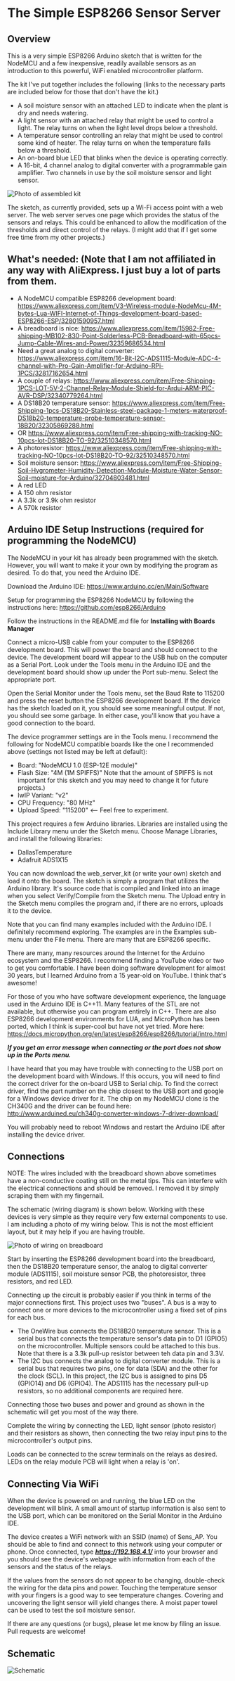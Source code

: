 # The Simple ESP8266 Sensor Server

## Overview

This is a very simple ESP8266 Arduino sketch that is written for the NodeMCU
and a few inexpensive, readily available sensors as an introduction to this
powerful, WiFi enabled microcontroller platform.

The kit I've put together includes the following (links to the necessary parts are included below
for those that don't have the kit.)
* A soil moisture sensor with an attached LED to indicate when the plant is dry and needs watering.
* A light sensor with an attached relay that might be used to control a light.  The relay turns on
when the light level drops below a threshold.
* A temperature sensor controlling an relay that might be used to control some kind of heater.  The
relay turns on when the temperature falls below a threshold.
* An on-board blue LED that blinks when the device is operating correctly.
* A 16-bit, 4 channel analog to digital converter with a programmable gain amplifier.  Two channels in use by the soil moisture sensor
and light sensor.

![Photo of assembled kit](images/Sensor_Kit.png)

The sketch, as currently provided, sets up a Wi-Fi access point with a web server.  The web server
serves one page which provides the status of the sensors and relays.  This could be enhanced
to allow the modification of the thresholds and direct control of the relays.  (I might add that
if I get some free time from my other projects.)

## What's needed:  (Note that I am not affiliated in any way with AliExpress.  I just buy a lot of parts from them.
* A NodeMCU compatible ESP8266 development board: https://www.aliexpress.com/item/V3-Wireless-module-NodeMcu-4M-bytes-Lua-WIFI-Internet-of-Things-development-board-based-ESP8266-ESP/32801590957.html
* A breadboard is nice:  https://www.aliexpress.com/item/15982-Free-shipping-MB102-830-Point-Solderless-PCB-Breadboard-with-65pcs-Jump-Cable-Wires-and-Power/32359686534.html
* Need a great analog to digital converter: https://www.aliexpress.com/item/16-Bit-I2C-ADS1115-Module-ADC-4-channel-with-Pro-Gain-Amplifier-for-Arduino-RPi-1PCS/32817162654.html
* A couple of relays: https://www.aliexpress.com/item/Free-Shipping-1PCS-LOT-5V-2-Channel-Relay-Module-Shield-for-Ardui-ARM-PIC-AVR-DSP/32340779264.html
* A DS18B20 temperature sensor: https://www.aliexpress.com/item/Free-Shipping-1pcs-DS18B20-Stainless-steel-package-1-meters-waterproof-DS18b20-temperature-probe-temperature-sensor-18B20/32305869288.html
* OR https://www.aliexpress.com/item/Free-shipping-with-tracking-NO-10pcs-lot-DS18B20-TO-92/32510348570.html
* A photoresistor: https://www.aliexpress.com/item/Free-shipping-with-tracking-NO-10pcs-lot-DS18B20-TO-92/32510348570.html
* Soil moisture sensor: https://www.aliexpress.com/item/Free-Shipping-Soil-Hygrometer-Humidity-Detection-Module-Moisture-Water-Sensor-Soil-moisture-for-Arduino/32704803481.html
* A red LED
* A 150 ohm resistor
* A 3.3k or 3.9k ohm resistor
* A 570k resistor

## Arduino IDE Setup Instructions (required for programming the NodeMCU)

The NodeMCU in your kit has already been programmed with the sketch.  However, you will
want to make it your own by modifying the program as desired.  To do that, you need
the Arduino IDE.  

Download the Arduino IDE: https://www.arduino.cc/en/Main/Software

Setup for programming the ESP8266 NodeMCU by following the instructions here:
https://github.com/esp8266/Arduino

Follow the instructions in the README.md file for **Installing with Boards Manager**

Connect a micro-USB cable from your computer to the ESP8266 development board.  This will
power the board and should connect to the device.  The development board will appear to the
USB hub on the computer as a Serial Port.  Look under the Tools menu in the Arduino IDE and the
development board should show up under the Port sub-menu.  Select the appropriate port.

Open the Serial Monitor under the Tools menu, set the Baud Rate to 115200 and press the reset
button the ESP8266 development board.  If the device has the sketch loaded on it, you should
see some meaningful output.  If not, you should see some garbage.  In either case, you'll
know that you have a good connection to the board.

The device programmer settings are in the Tools menu.  I recommend the following for NodeMCU
compatible boards like the one I recommended above (settings not listed may be left at default):
* Board: "NodeMCU 1.0 (ESP-12E module)"
* Flash Size: "4M (1M SPIFFS)"  Note that the amount of SPIFFS is not important for this sketch
     and you may need to change it for future projects.)
* lwIP Variant: "v2"
* CPU Frequency: "80 MHz"
* Upload Speed: "115200" <-- Feel free to experiment.

This project requires a few Arduino libraries.  Libraries are installed using the Include Library
menu under the Sketch menu.  Choose Manage Libraries, and install the following libraries:
* DallasTemperature
* Adafruit ADS1X15

You can now download the web_server_kit (or write your own) sketch and load it onto the board.  The sketch is simply
a program that utilizes the Arduino library.  It's source code that is compiled and linked into an image
when you select Verify/Compile from the Sketch menu.  The Upload entry in the Sketch menu compiles
the program and, if there are no errors, uploads it to the device.

Note that you can find many examples included with the Arduino IDE.  I definitely recommend exploring.
The examples are in the Examples sub-menu under the File menu.  There are many that are ESP8266
specific.

There are many, many resources around the Internet for the Arduino ecosystem and the ESP8266.  I
recommend finding a YouTube video or two to get you comfortable.  I have been doing software
development for almost 30 years, but I learned Arduino from a 15 year-old on YouTube.  I think
that's awesome!

For those of you who have software development experience, the language used in the Arduino IDE is
C++11.  Many features of the STL are not available, but otherwise you can program entirely in
C++.  There are also ESP8266 development environments for LUA, and MicroPython has been ported,
which I think is super-cool but have not yet tried.  More here: https://docs.micropython.org/en/latest/esp8266/esp8266/tutorial/intro.html

***If you get an error message when connecting or the port does not show up in the Ports menu.***

I have heard that you may have trouble with
connecting to the USB port on the development board with Windows.  If this occurs, you will need to
find the correct driver for the on-board USB to Serial chip.  To find the correct driver,
find the part number on the chip closest to the USB port and google for a Windows device
driver for it.  The chip on my NodeMCU clone is the CH340G and the driver can be found here:
http://www.arduined.eu/ch340g-converter-windows-7-driver-download/

You will probably need to reboot Windows and restart the Arduino IDE after installing the device
driver.

## Connections

NOTE:  The wires included with the breadboard shown above sometimes have a non-conductive coating
still on the metal tips.  This can interfere with the electrical connections and should be removed.
I removed it by simply scraping them with my fingernail.

The schematic (wiring diagram) is shown below.  Working with these devices is
very simple as they require very few external components to use.  I am including a photo of my
wiring below.  This is not the most efficient layout, but it may help if you are having trouble.

![Photo of wiring on breadboard](images/top-down-view.png)

Start by inserting the ESP8266 development board into the breadboard, then the DS18B20 temperature sensor,
the analog to digital converter module (ADS1115), soil moisture sensor PCB, the photoresistor, three resistors, and red LED.

Connecting up the circuit is probably easier if you think in terms of the major connections first.
This project uses two "buses".  A bus is a way to connect one or more devices to the microcontroller
using a fixed set of pins for each bus.

* The OneWire bus connects the DS18B20 temperature sensor.  This is a serial bus that connects
the temperature sensor's data pin to D1 (GPIO5) on the microcontroller.  Multiple sensors could be attached to this bus. Note that there is a 3.3k pull-up resistor between teh data pin and 3.3V.
* The I2C bus connects the analog to digital converter module.  This is a serial bus that requires
two pins, one for data (SDA) and the other for the clock (SCL).  In this project, the I2C bus is assigned to
pins D5 (GPIO14) and D6 (GPIO4).  The ADS1115 has the necessary pull-up resistors, so no additional
components are required here.

Connecting those two buses and power and ground as shown in the schematic will get you most of the
way there.

Complete the wiring by connecting the LED, light sensor (photo resistor) and their resistors as shown,
then connecting the two relay input pins to the microcontroller's output pins.

Loads can be connected to the screw terminals on the relays as desired.  LEDs on the relay module PCB
will light when a relay is 'on'.

## Connecting Via WiFi

When the device is powered on and running, the blue LED on the development will blink.  A small amount
of startup information is also sent to the USB port, which can be monitored on the Serial Monitor in
the Arduino IDE.

The device creates a WiFi network with an SSID (name) of Sens_AP.  You should be able to find and connect to this network
using your computer or phone.  Once connected, type ***https://192.168.4.1/*** into your browser and you 
should see the device's webpage with information from each of the sensors and the status of the relays.

If the values from the sensors do not appear to be changing, double-check the wiring for the data pins
and power.  Touching the temperature sensor with your fingers is a good way to see temperature changes.
Covering and uncovering the light sensor will yield changes there.  A moist paper towel can be used to
test the soil moisture sensor.

If there are any questions (or bugs), please let me know by filing an issue.  Pull requests are welcome!

## Schematic

![Schematic](schematic.png)

